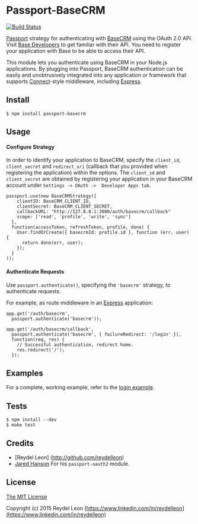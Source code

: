 # Passport-BaseCRM

[![Build Status](https://secure.travis-ci.org/reydelleon/passport-basecrm.png)](https://travis-ci.org/reydelleon/passport-basecrm)

[Passport](http://passportjs.org/) strategy for authenticating with [BaseCRM](https://getbase.com/)
using the OAuth 2.0 API. Visit [Base Developers](https://dev.futuresimple.com/docs/rest/articles/introduction)
to get familiar with their API. You need to register your application with Base to be able to 
access their API.


This module lets you authenticate using BaseCRM in your Node.js applications.
By plugging into Passport, BaseCRM authentication can be easily and
unobtrusively integrated into any application or framework that supports
[Connect](http://www.senchalabs.org/connect/)-style middleware, including
[Express](http://expressjs.com/).

## Install

    $ npm install passport-basecrm

## Usage

#### Configure Strategy

In order to identify your application to BaseCRM, specify the `client_id`, `client_secret` and `redirect_uri` 
(callback that you provided when registering the application) within the options. The `client_id` and 
`client_secret` are obtained by registering your application in your BaseCRM account under `Settings -> OAuth -> 
Developer Apps tab`.

    passport.use(new BaseCRMStrategy({
        clientID: BaseCRM_CLIENT_ID,
        clientSecret: BaseCRM_CLIENT_SECRET,
        callbackURL: "http://127.0.0.1:3000/auth/basecrm/callback"
        scope: ['read', 'profile', 'write', 'sync']
      },
      function(accessToken, refreshToken, profile, done) {
        User.findOrCreate({ basecrmId: profile.id }, function (err, user) {
          return done(err, user);
        });
      }
    ));

#### Authenticate Requests

Use `passport.authenticate()`, specifying the `'basecrm'` strategy, to
authenticate requests.

For example, as route middleware in an [Express](http://expressjs.com/)
application:

    app.get('/auth/basecrm',
      passport.authenticate('basecrm'));

    app.get('/auth/basecrm/callback', 
      passport.authenticate('basecrm', { failureRedirect: '/login' }),
      function(req, res) {
        // Successful authentication, redirect home.
        res.redirect('/');
      });

## Examples

For a complete, working example, refer to the [login example](https://github.com/reydelleon/passport-basecrm/tree/master/examples/login).

## Tests

    $ npm install --dev
    $ make test

## Credits

  - [Reydel Leon] (http://github.com/reydelleon)
  - [Jared Hanson](http://github.com/jaredhanson) For his `passport-oauth2` module.

## License

[The MIT License](http://opensource.org/licenses/MIT)

Copyright (c) 2015 Reydel Leon [https://www.linkedin.com/in/reydelleon](https://www.linkedin.com/in/reydelleon)